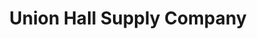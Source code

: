 ---
title: "Union Hall Supply Company"
url: /saratoga-springs/union-hall-supply-company/
shop: Kleidung
---